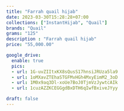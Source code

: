 ```yaml
---
title: "Farrah quail hijab"
date: 2023-03-30T15:28:28+07:00
collections: ["InstantHijab", "Quail"]
brands: "Quail"
grams: "125"
description : "Farrah quail hijab"
price: "55,000.00"

google_drive:
  enable: true
  pics:
  - url: 1G-uvZIItxKX8sQusS17hnsiJRUza5la9
  - url: 1oMXavZTEhaSTGFMvHGh4MxyEimM2_3oD
  - url: 1M0x9aq3Dl-xoUe7BoJ0TjmVzJywtcAIk
  - url: 1cuzAZZKCEGGgdBxDTH6qIwfBxiveJYyy

draft: false
---
```


    
  
